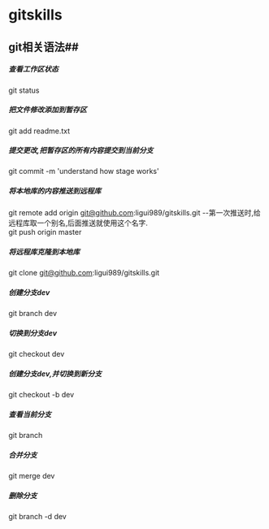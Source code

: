 # gitskills
## git相关语法##
##### 查看工作区状态 #####
git status
##### 把文件修改添加到暂存区 #####
git add readme.txt
##### 提交更改,把暂存区的所有内容提交到当前分支 #####
git commit -m 'understand how stage works'
##### 将本地库的内容推送到远程库 #####
git remote add origin git@github.com:ligui989/gitskills.git --第一次推送时,给远程库取一个别名,后面推送就使用这个名字.   
git push origin master
##### 将远程库克隆到本地库 #####
git clone git@github.com:ligui989/gitskills.git
##### 创建分支dev #####
git branch dev
##### 切换到分支dev #####
git checkout dev
##### 创建分支dev,并切换到新分支 #####
git checkout -b dev
##### 查看当前分支 #####
git branch
##### 合并分支 #####
git merge dev
##### 删除分支 #####
git branch -d dev

